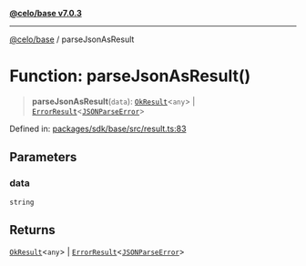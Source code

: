 [**@celo/base v7.0.3**](../README.md)

***

[@celo/base](../README.md) / parseJsonAsResult

# Function: parseJsonAsResult()

> **parseJsonAsResult**(`data`): [`OkResult`](../interfaces/OkResult.md)\<`any`\> \| [`ErrorResult`](../interfaces/ErrorResult.md)\<[`JSONParseError`](../classes/JSONParseError.md)\>

Defined in: [packages/sdk/base/src/result.ts:83](https://github.com/celo-org/developer-tooling/blob/master/packages/sdk/base/src/result.ts#L83)

## Parameters

### data

`string`

## Returns

[`OkResult`](../interfaces/OkResult.md)\<`any`\> \| [`ErrorResult`](../interfaces/ErrorResult.md)\<[`JSONParseError`](../classes/JSONParseError.md)\>
